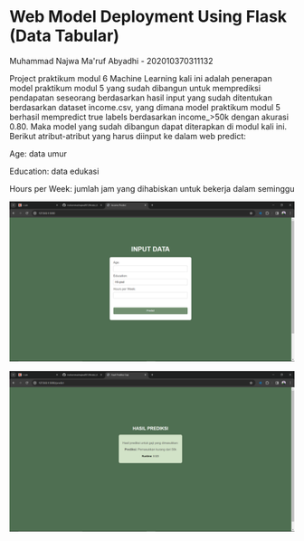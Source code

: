 # Web Model Deployment Using Flask (Data Tabular)

Muhammad Najwa Ma'ruf Abyadhi - 202010370311132


Project praktikum modul 6 Machine Learning kali ini adalah penerapan model praktikum modul 5 yang sudah dibangun untuk memprediksi pendapatan seseorang berdasarkan hasil input yang sudah ditentukan berdasarkan dataset income.csv, yang dimana model praktikum modul 5 berhasil mempredict true labels berdasarkan income_>50k dengan akurasi 0.80. Maka model yang sudah dibangun dapat diterapkan di modul kali ini. Berikut atribut-atribut yang harus diinput ke dalam web predict:

Age: data umur


Education: data edukasi


Hours per Week: jumlah jam yang dihabiskan untuk bekerja dalam seminggu


![image](https://github.com/muhammadnajwa007/Modul_6/blob/main/css/Screenshot%20(951).png)


![image](https://github.com/muhammadnajwa007/Modul_6/blob/main/css/Screenshot%20(952).png)
